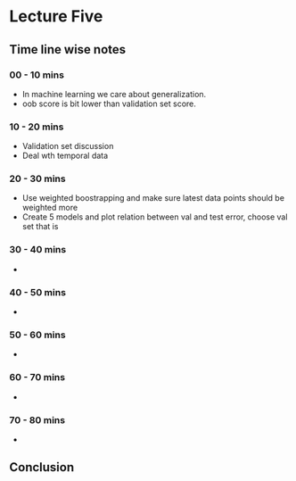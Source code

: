 # Lecture Five



## Time line wise notes

### 00 - 10 mins

- In machine learning we care about generalization.
- oob score is bit lower than validation set score.

### 10 - 20 mins

- Validation set discussion
- Deal wth temporal data

### 20 - 30 mins

- Use weighted boostrapping and make sure latest data points should be weighted more
- Create 5 models and plot relation between val and test error, choose val set that is  

### 30 - 40 mins

- 

### 40 - 50 mins

- 

### 50 - 60 mins

- 

### 60 - 70 mins

- 

### 70 - 80 mins

- 



## Conclusion

